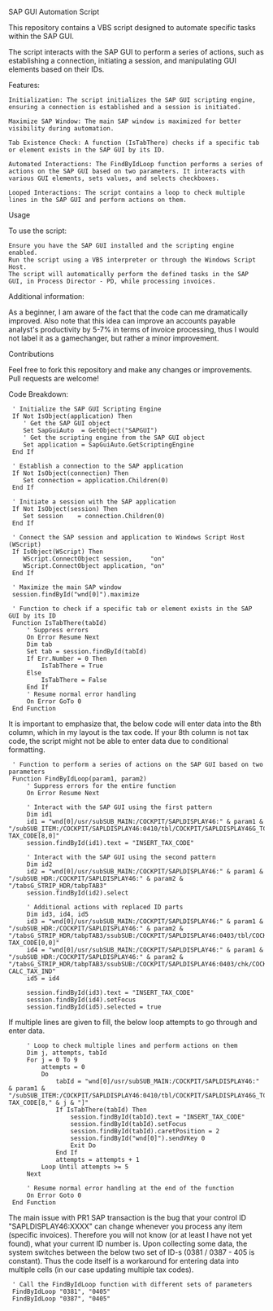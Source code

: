SAP GUI Automation Script

This repository contains a VBS script designed to automate specific tasks within the SAP GUI.

The script interacts with the SAP GUI to perform a series of actions, such as establishing a connection, initiating a session, and manipulating GUI elements based on their IDs.

Features:

    Initialization: The script initializes the SAP GUI scripting engine, ensuring a connection is established and a session is initiated.

    Maximize SAP Window: The main SAP window is maximized for better visibility during automation.

    Tab Existence Check: A function (IsTabThere) checks if a specific tab or element exists in the SAP GUI by its ID.

    Automated Interactions: The FindByIdLoop function performs a series of actions on the SAP GUI based on two parameters. It interacts with various GUI elements, sets values, and selects checkboxes.

    Looped Interactions: The script contains a loop to check multiple lines in the SAP GUI and perform actions on them.

Usage

To use the script:

    Ensure you have the SAP GUI installed and the scripting engine enabled.
    Run the script using a VBS interpreter or through the Windows Script Host.
    The script will automatically perform the defined tasks in the SAP GUI, in Process Director - PD, while processing invoices.

Additional information:

As a beginner, I am aware of the fact that the code can me dramatically improved. Also note that this idea can improve an accounts payable analyst's productivity by 5-7% in terms of invoice processing, thus I would not label it as a gamechanger, but rather a minor improvement.

Contributions

Feel free to fork this repository and make any changes or improvements. Pull requests are welcome!

Code Breakdown:

     ' Initialize the SAP GUI Scripting Engine
     If Not IsObject(application) Then
        ' Get the SAP GUI object
        Set SapGuiAuto  = GetObject("SAPGUI")
        ' Get the scripting engine from the SAP GUI object
        Set application = SapGuiAuto.GetScriptingEngine
     End If
     
     ' Establish a connection to the SAP application
     If Not IsObject(connection) Then
        Set connection = application.Children(0)
     End If
     
     ' Initiate a session with the SAP application
     If Not IsObject(session) Then
        Set session    = connection.Children(0)
     End If
     
     ' Connect the SAP session and application to Windows Script Host (WScript)
     If IsObject(WScript) Then
        WScript.ConnectObject session,     "on"
        WScript.ConnectObject application, "on"
     End If
     
     ' Maximize the main SAP window
     session.findById("wnd[0]").maximize
     
     ' Function to check if a specific tab or element exists in the SAP GUI by its ID
     Function IsTabThere(tabId)
         ' Suppress errors
         On Error Resume Next
         Dim tab
         Set tab = session.findById(tabId)
         If Err.Number = 0 Then
             IsTabThere = True
         Else
             IsTabThere = False
         End If
         ' Resume normal error handling
         On Error GoTo 0
     End Function

 It is important to emphasize that, the below code will enter data into the 8th column, which in my layout is the tax code. If your 8th column is not tax code, the script might not be able to enter data due to conditional formatting. 
     
     ' Function to perform a series of actions on the SAP GUI based on two parameters
     Function FindByIdLoop(param1, param2)
         ' Suppress errors for the entire function
         On Error Resume Next       
     
         ' Interact with the SAP GUI using the first pattern
         Dim id1
         id1 = "wnd[0]/usr/subSUB_MAIN:/COCKPIT/SAPLDISPLAY46:" & param1 & "/subSUB_ITEM:/COCKPIT/SAPLDISPLAY46:0410/tbl/COCKPIT/SAPLDISPLAY46G_TC_ITEM_DET/ctxt/COCKPIT/SITEM_DISP-TAX_CODE[8,0]"
         session.findById(id1).text = "INSERT_TAX_CODE"
     
         ' Interact with the SAP GUI using the second pattern
         Dim id2
         id2 = "wnd[0]/usr/subSUB_MAIN:/COCKPIT/SAPLDISPLAY46:" & param1 & "/subSUB_HDR:/COCKPIT/SAPLDISPLAY46:" & param2 & "/tabsG_STRIP_HDR/tabpTAB3"
         session.findById(id2).select
     
         ' Additional actions with replaced ID parts
         Dim id3, id4, id5
         id3 = "wnd[0]/usr/subSUB_MAIN:/COCKPIT/SAPLDISPLAY46:" & param1 & "/subSUB_HDR:/COCKPIT/SAPLDISPLAY46:" & param2 & "/tabsG_STRIP_HDR/tabpTAB3/ssubSUB:/COCKPIT/SAPLDISPLAY46:0403/tbl/COCKPIT/SAPLDISPLAY46G_TC_TAX_DET/ctxt/COCKPIT/STAX_DISP-TAX_CODE[0,0]"
         id4 = "wnd[0]/usr/subSUB_MAIN:/COCKPIT/SAPLDISPLAY46:" & param1 & "/subSUB_HDR:/COCKPIT/SAPLDISPLAY46:" & param2 & "/tabsG_STRIP_HDR/tabpTAB3/ssubSUB:/COCKPIT/SAPLDISPLAY46:0403/chk/COCKPIT/SHDR_DISP-CALC_TAX_IND"
         id5 = id4
     
         session.findById(id3).text = "INSERT_TAX_CODE"
         session.findById(id4).setFocus
         session.findById(id5).selected = true
         
If multiple lines are given to fill, the below loop attempts to go through and enter data.
         
     
         ' Loop to check multiple lines and perform actions on them
         Dim j, attempts, tabId
         For j = 0 To 9
             attempts = 0
             Do
                 tabId = "wnd[0]/usr/subSUB_MAIN:/COCKPIT/SAPLDISPLAY46:" & param1 & "/subSUB_ITEM:/COCKPIT/SAPLDISPLAY46:0410/tbl/COCKPIT/SAPLDISPLAY46G_TC_ITEM_DET/ctxt/COCKPIT/SITEM_DISP-TAX_CODE[8," & j & "]"
                 If IsTabThere(tabId) Then
                     session.findById(tabId).text = "INSERT_TAX_CODE"
                     session.findById(tabId).setFocus
                     session.findById(tabId).caretPosition = 2
                     session.findById("wnd[0]").sendVKey 0
                     Exit Do
                 End If
                 attempts = attempts + 1
             Loop Until attempts >= 5
         Next
     
         ' Resume normal error handling at the end of the function
         On Error Goto 0
     End Function

The main issue with PR1 SAP transaction is the bug that your control ID "SAPLDISPLAY46:XXXX" can change whenever you process any item (specific invoices). Therefore you will not know (or at least I have not yet found), what your current ID number is. Upon collecting some data, the system switches between the below two set of ID-s (0381 / 0387 - 405 is constant). Thus the code itself is a workaround for entering data into multiple cells (in our case updating multiple tax codes).    
     
     ' Call the FindByIdLoop function with different sets of parameters
     FindByIdLoop "0381", "0405"
     FindByIdLoop "0387", "0405"
